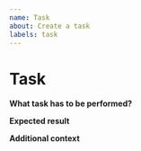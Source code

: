 ```yaml
---
name: Task
about: Create a task
labels: task
---
```

# Task

**What task has to be performed?**
<!-- A clear and concise description of the task to be performed. -->


**Expected result**
<!-- A clear and concise description of what the expected result is. -->


**Additional context**
<!-- Please add any other context or screenshots about the task here. -->
